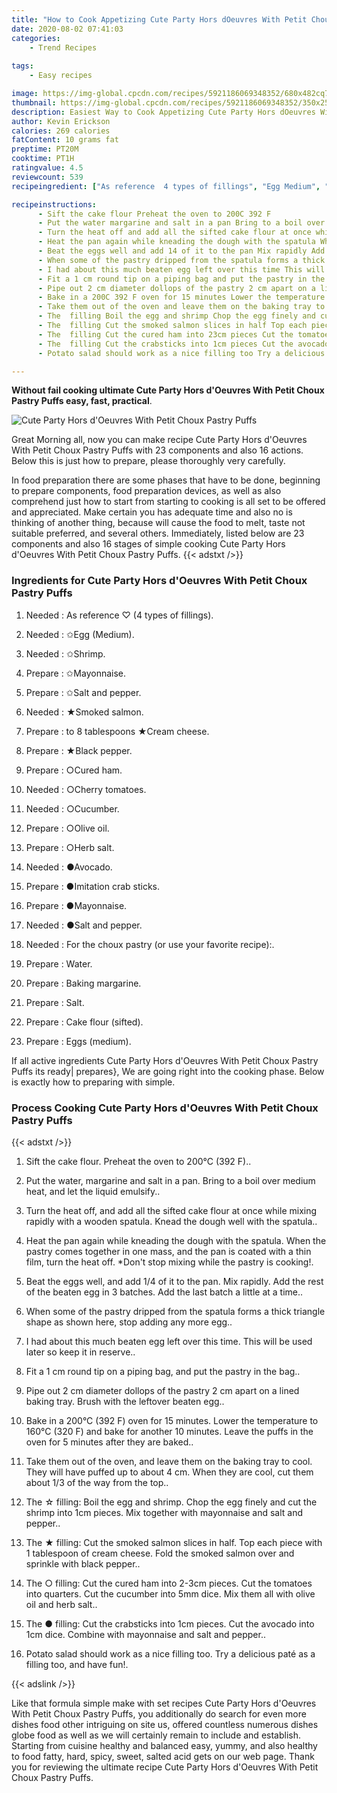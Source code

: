 ```yaml
---
title: "How to Cook Appetizing Cute Party Hors dOeuvres With Petit Choux Pastry Puffs"
date: 2020-08-02 07:41:03
categories:
    - Trend Recipes
    
tags:
    - Easy recipes

image: https://img-global.cpcdn.com/recipes/5921186069348352/680x482cq70/cute-party-hors-doeuvres-with-petit-choux-pastry-puffs-recipe-main-photo.jpg
thumbnail: https://img-global.cpcdn.com/recipes/5921186069348352/350x250cq70/cute-party-hors-doeuvres-with-petit-choux-pastry-puffs-recipe-main-photo.jpg
description: Easiest Way to Cook Appetizing Cute Party Hors dOeuvres With Petit Choux Pastry Puffs with 23 ingredients and 16 stages of easy cooking.
author: Kevin Erickson
calories: 269 calories
fatContent: 10 grams fat
preptime: PT20M
cooktime: PT1H
ratingvalue: 4.5
reviewcount: 539
recipeingredient: ["As reference  4 types of fillings", "Egg Medium", "Shrimp", "Mayonnaise", "Salt and pepper", "Smoked salmon", "to 8 tablespoons Cream cheese", "Black pepper", "Cured ham", "Cherry tomatoes", "Cucumber", "Olive oil", "Herb salt", "Avocado", "Imitation crab sticks", "Mayonnaise", "Salt and pepper", "For the choux pastry or use your favorite recipe", "Water", "Baking margarine", "Salt", "Cake flour sifted", "Eggs medium"]

recipeinstructions: 
      - Sift the cake flour Preheat the oven to 200C 392 F 
      - Put the water margarine and salt in a pan Bring to a boil over medium heat and let the liquid emulsify 
      - Turn the heat off and add all the sifted cake flour at once while mixing rapidly with a wooden spatula Knead the dough well with the spatula 
      - Heat the pan again while kneading the dough with the spatula When the pastry comes together in one mass and the pan is coated with a thin film turn the heat off Dont stop mixing while the pastry is cooking 
      - Beat the eggs well and add 14 of it to the pan Mix rapidly Add the rest of the beaten egg in 3 batches Add the last batch a little at a time 
      - When some of the pastry dripped from the spatula forms a thick triangle shape as shown here stop adding any more egg 
      - I had about this much beaten egg left over this time This will be used later so keep it in reserve 
      - Fit a 1 cm round tip on a piping bag and put the pastry in the bag 
      - Pipe out 2 cm diameter dollops of the pastry 2 cm apart on a lined baking tray Brush with the leftover beaten egg 
      - Bake in a 200C 392 F oven for 15 minutes Lower the temperature to 160C 320 F and bake for another 10 minutes Leave the puffs in the oven for 5 minutes after they are baked 
      - Take them out of the oven and leave them on the baking tray to cool They will have puffed up to about 4 cm When they are cool cut them about 13 of the way from the top 
      - The  filling Boil the egg and shrimp Chop the egg finely and cut the shrimp into 1cm pieces Mix together with mayonnaise and salt and pepper 
      - The  filling Cut the smoked salmon slices in half Top each piece with 1 tablespoon of cream cheese Fold the smoked salmon over and sprinkle with black pepper 
      - The  filling Cut the cured ham into 23cm pieces Cut the tomatoes into quarters Cut the cucumber into 5mm dice Mix them all with olive oil and herb salt 
      - The  filling Cut the crabsticks into 1cm pieces Cut the avocado into 1cm dice Combine with mayonnaise and salt and pepper 
      - Potato salad should work as a nice filling too Try a delicious pat as a filling too and have fun

---
```




**Without fail cooking ultimate Cute Party Hors d&#39;Oeuvres With Petit Choux Pastry Puffs easy, fast, practical**. 


![Cute Party Hors d&#39;Oeuvres With Petit Choux Pastry Puffs](https://img-global.cpcdn.com/recipes/5921186069348352/680x482cq70/cute-party-hors-doeuvres-with-petit-choux-pastry-puffs-recipe-main-photo.jpg "Cute Party Hors d&#39;Oeuvres With Petit Choux Pastry Puffs")




Great Morning all, now you can make recipe Cute Party Hors d&#39;Oeuvres With Petit Choux Pastry Puffs with 23 components and also 16 actions. Below this is just how to prepare, please thoroughly very carefully.

In food preparation there are some phases that have to be done, beginning to prepare components, food preparation devices, as well as also comprehend just how to start from starting to cooking is all set to be offered and appreciated. Make certain you has adequate time and also no is thinking of another thing, because will cause the food to melt, taste not suitable preferred, and several others. Immediately, listed below are 23 components and also 16 stages of simple cooking Cute Party Hors d&#39;Oeuvres With Petit Choux Pastry Puffs.
{{< adstxt />}}

### Ingredients for Cute Party Hors d&#39;Oeuvres With Petit Choux Pastry Puffs


1. Needed  : As reference ♡ (4 types of fillings).

1. Needed  : ✩Egg (Medium).

1. Needed  : ✩Shrimp.

1. Prepare  : ✩Mayonnaise.

1. Prepare  : ✩Salt and pepper.

1. Needed  : ★Smoked salmon.

1. Prepare  : to 8 tablespoons ★Cream cheese.

1. Prepare  : ★Black pepper.

1. Prepare  : ○Cured ham.

1. Needed  : ○Cherry tomatoes.

1. Needed  : ○Cucumber.

1. Prepare  : ○Olive oil.

1. Prepare  : ○Herb salt.

1. Needed  : ●Avocado.

1. Prepare  : ●Imitation crab sticks.

1. Prepare  : ●Mayonnaise.

1. Needed  : ●Salt and pepper.

1. Needed  : For the choux pastry (or use your favorite recipe):.

1. Prepare  : Water.

1. Prepare  : Baking margarine.

1. Prepare  : Salt.

1. Prepare  : Cake flour (sifted).

1. Prepare  : Eggs (medium).



If all active ingredients Cute Party Hors d&#39;Oeuvres With Petit Choux Pastry Puffs its ready| prepares}, We are going right into the cooking phase. Below is exactly how to preparing with simple.

### Process Cooking Cute Party Hors d&#39;Oeuvres With Petit Choux Pastry Puffs

{{< adstxt />}}


1. Sift the cake flour. Preheat the oven to 200°C (392 F)..



1. Put the water, margarine and salt in a pan. Bring to a boil over medium heat, and let the liquid emulsify..



1. Turn the heat off, and add all the sifted cake flour at once while mixing rapidly with a wooden spatula. Knead the dough well with the spatula..



1. Heat the pan again while kneading the dough with the spatula. When the pastry comes together in one mass, and the pan is coated with a thin film, turn the heat off. *Don&#39;t stop mixing while the pastry is cooking!.



1. Beat the eggs well, and add 1/4 of it to the pan. Mix rapidly. Add the rest of the beaten egg in 3 batches. Add the last batch a little at a time..



1. When some of the pastry dripped from the spatula forms a thick triangle shape as shown here, stop adding any more egg..



1. I had about this much beaten egg left over this time. This will be used later so keep it in reserve..



1. Fit a 1 cm round tip on a piping bag, and put the pastry in the bag..



1. Pipe out 2 cm diameter dollops of the pastry 2 cm apart on a lined baking tray. Brush with the leftover beaten egg..



1. Bake in a 200°C (392 F) oven for 15 minutes. Lower the temperature to 160°C (320 F) and bake for another 10 minutes. Leave the puffs in the oven for 5 minutes after they are baked..



1. Take them out of the oven, and leave them on the baking tray to cool. They will have puffed up to about 4 cm. When they are cool, cut them about 1/3 of the way from the top..



1. The ☆ filling: Boil the egg and shrimp. Chop the egg finely and cut the shrimp into 1cm pieces. Mix together with mayonnaise and salt and pepper..



1. The ★ filling: Cut the smoked salmon slices in half. Top each piece with 1 tablespoon of cream cheese. Fold the smoked salmon over and sprinkle with black pepper..



1. The ○ filling: Cut the cured ham into 2-3cm pieces. Cut the tomatoes into quarters. Cut the cucumber into 5mm dice. Mix them all with olive oil and herb salt..



1. The ● filling: Cut the crabsticks into 1cm pieces. Cut the avocado into 1cm dice. Combine with mayonnaise and salt and pepper..



1. Potato salad should work as a nice filling too. Try a delicious paté as a filling too, and have fun!.





{{< adslink />}}

Like that formula simple make with set recipes Cute Party Hors d&#39;Oeuvres With Petit Choux Pastry Puffs, you additionally do search for even more dishes food other intriguing on site us, offered countless numerous dishes globe food as well as we will certainly remain to include and establish. Starting from cuisine healthy and balanced easy, yummy, and also healthy to food fatty, hard, spicy, sweet, salted acid gets on our web page. Thank you for reviewing the ultimate recipe Cute Party Hors d&#39;Oeuvres With Petit Choux Pastry Puffs.
